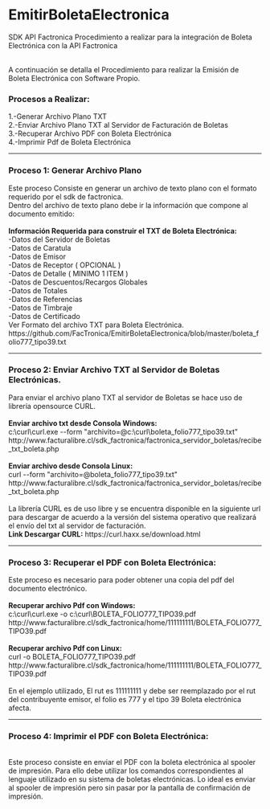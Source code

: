 # EmitirBoletaElectronica
SDK API Factronica
Procedimiento a realizar para la integración de Boleta Electrónica con la API Factronica

<br>A continuación se detalla el Procedimiento para realizar la Emisión de Boleta Electrónica con Software Propio.
<h3>Procesos a Realizar:</h3>
1.-Generar Archivo Plano TXT
<br>2.-Enviar Archivo Plano TXT al Servidor de Facturación de Boletas
<br>3.-Recuperar Archivo PDF con Boleta Electrónica
<br>4.-Imprimir Pdf de Boleta Electrónica
<hr>
<h3>Proceso 1: Generar Archivo Plano</h3>
Este proceso Consiste en generar un archivo de texto plano con el formato requerido por el sdk de factronica.
<br>Dentro del archivo de texto plano debe ir la información que compone al documento emitido:
<br><br><b>Información Requerida para construir el TXT de Boleta Electrónica:</b>
<br>-Datos del Servidor de Boletas
<br>-Datos de Caratula
<br>-Datos de Emisor
<br>-Datos de Receptor ( OPCIONAL )
<br>-Datos de Detalle  ( MINIMO 1 ITEM )
<br>-Datos de Descuentos/Recargos Globales
<br>-Datos de Totales
<br>-Datos de Referencias
<br>-Datos de Timbraje
<br>-Datos de Certificado
<br>Ver Formato del archivo TXT para Boleta Electrónica.
<br>https://github.com/FacTronica/EmitirBoletaElectronica/blob/master/boleta_folio777_tipo39.txt
<br>
<hr>
<h3>Proceso 2: Enviar Archivo TXT al Servidor de Boletas Electrónicas.</h3>
Para enviar el archivo plano TXT al servidor de Boletas se hace uso de librería opensource CURL.
<br><br><b>Enviar archivo txt desde Consola Windows:</b>
<br>c:\curl\curl.exe --form "archivito=@c:\curl\boleta_folio777_tipo39.txt" http://www.facturalibre.cl/sdk_factronica/factronica_servidor_boletas/recibe_txt_boleta.php
<br><br><b>Enviar archivo desde Consola Linux:</b>
<br>curl --form "archivito=@boleta_folio777_tipo39.txt" http://www.facturalibre.cl/sdk_factronica/factronica_servidor_boletas/recibe_txt_boleta.php
<br>
<br>La librería CURL es de uso libre y se encuentra disponible en la siguiente url para descargar de acuerdo a la versión del sistema operativo que realizará el envío del txt al servidor de facturación.
<br><b>Link Descargar CURL:</b> https://curl.haxx.se/download.html 
<hr>
<h3>Proceso 3: Recuperar el PDF con Boleta Electrónica:</h3>
Este proceso es necesario para poder obtener una copia del pdf del documento electrónico.
<br><br><b>Recuperar archivo Pdf con Windows:</b>
<br>c:\curl\curl.exe -o c:\curl\BOLETA_FOLIO777_TIPO39.pdf http://www.facturalibre.cl/sdk_factronica/home/111111111/BOLETA_FOLIO777_TIPO39.pdf
<br><br><b>Recuperar archivo Pdf con Linux:</b>
<br>curl -o BOLETA_FOLIO777_TIPO39.pdf http://www.facturalibre.cl/sdk_factronica/home/111111111/BOLETA_FOLIO777_TIPO39.pdf
<br><br>En el ejemplo utilizado, El rut es 111111111 y debe ser reemplazado por el rut del contribuyente emisor, el folio es 777 y el tipo 39 Boleta electrónica afecta.
<hr>
<h3>Proceso 4: Imprimir el PDF con Boleta Electrónica:</h3>
<br>Este proceso consiste en enviar el PDF con la boleta electrónica al spooler de impresión. Para ello debe utilizar los comandos correspondientes al lenguaje utilizado en su sistema de boletas electrónicas. Lo ideal es enviar al spooler de impresión pero sin pasar por la pantalla de confirmación de impresión.
